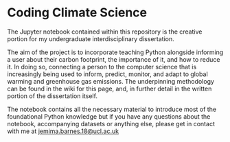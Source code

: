 # Coding Climate Science
 The Jupyter notebook contained within this repository is the creative portion for my undergraduate interdisciplinary dissertation.
 
 The aim of the project is to incorporate teaching Python alongside informing a user about their carbon footprint, the importance of it, and how to reduce it. In doing so, connecting a person to the computer science that is increasingly being used to inform, predict, monitor, and adapt to global warming and greenhouse gas emissions. The underpinning methodology can be found in the wiki for this page, and, in further detail in the written portion of the dissertation itself.
 
 The notebook contains all the necessary material to introduce most of the foundational Python knowledge but if you have any questions about the notebook, accompanying datasets or anything else, please get in contact with me at jemima.barnes.18@ucl.ac.uk
